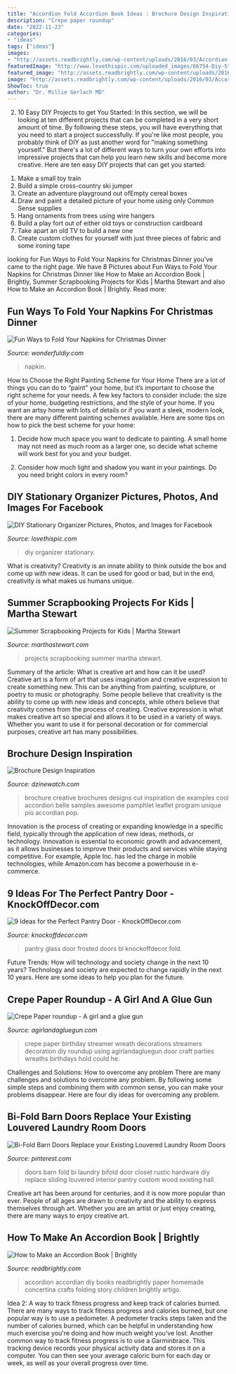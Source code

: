 ```yaml
---
title: "Accordion Fold Accordion Book Ideas : Brochure Design Inspiration"
description: "Crepe paper roundup"
date: "2022-11-23"
categories:
- "ideas"
tags: ["ideas"]
images:
- "http://assets.readbrightly.com/wp-content/uploads/2016/03/Accordian-12.jpg"
featuredImage: "http://www.lovethispic.com/uploaded_images/66754-Diy-Stationary-Organizer.jpg?1"
featured_image: "http://assets.readbrightly.com/wp-content/uploads/2016/03/Accordian-12.jpg"
image: "http://assets.readbrightly.com/wp-content/uploads/2016/03/Accordian-12.jpg"
ShowToc: true
author: "Dr. Millie Gerlach MD"
---
```



2) 10 Easy DIY Projects to get You Started: In this section, we will be looking at ten different projects that can be completed in a very short amount of time. By following these steps, you will have everything that you need to start a project successfully.
If you're like most people, you probably think of DIY as just another word for "making something yourself." But there's a lot of different ways to turn your own efforts into impressive projects that can help you learn new skills and become more creative. Here are ten easy DIY projects that can get you started: 
1. Make a small toy train
2. Build a simple cross-country ski jumper
3. Create an adventure playground out ofEmpty cereal boxes
4. Draw and paint a detailed picture of your home using only Common Sense supplies
5. Hang ornaments from trees using wire hangers
6. Build a play fort out of either old toys or construction cardboard 
7. Take apart an old TV to build a new one 
8. Create custom clothes for yourself with just three pieces of fabric and some ironing tape 

	

		
looking for Fun Ways to Fold Your Napkins for Christmas Dinner you've came to the right page. We have 8 Pictures about Fun Ways to Fold Your Napkins for Christmas Dinner like How to Make an Accordion Book | Brightly, Summer Scrapbooking Projects for Kids | Martha Stewart and also How to Make an Accordion Book | Brightly. Read more:
		
    
## Fun Ways To Fold Your Napkins For Christmas Dinner

<img loading=lazy src="https://cdn.wonderfuldiy.com/wp-content/uploads/2016/11/Elf-hat-napkin.jpg" onerror="this.onerror=null;this.src='https://tse1.mm.bing.net/th?id=OIP.qHuJ4bdWfOlpA5d9pOHfKAHaJ3&amp;pid=15.1';" alt="Fun Ways to Fold Your Napkins for Christmas Dinner">

_Source: wonderfuldiy.com_

>napkin. 

	

How to Choose the Right Painting Scheme for Your Home
There are a lot of things you can do to “paint” your home, but it’s important to choose the right scheme for your needs. A few key factors to consider include: the size of your home, budgeting restrictions, and the style of your home. If you want an artsy home with lots of details or if you want a sleek, modern look, there are many different painting schemes available. Here are some tips on how to pick the best scheme for your home:
1. Decide how much space you want to dedicate to painting. A small home may not need as much room as a larger one, so decide what scheme will work best for you and your budget.

2. Consider how much light and shadow you want in your paintings. Do you need bright colors in every room?

    
## DIY Stationary Organizer Pictures, Photos, And Images For Facebook

<img loading=lazy src="http://www.lovethispic.com/uploaded_images/66754-Diy-Stationary-Organizer.jpg?1" onerror="this.onerror=null;this.src='https://tse1.mm.bing.net/th?id=OIP.dVfI3ZMA1qMzf1XUTEn10gHaLE&amp;pid=15.1';" alt="DIY Stationary Organizer Pictures, Photos, and Images for Facebook">

_Source: lovethispic.com_

>diy organizer stationary. 

	

What is creativity?
Creativity is an innate ability to think outside the box and come up with new ideas. It can be used for good or bad, but in the end, creativity is what makes us humans unique.

    
## Summer Scrapbooking Projects For Kids | Martha Stewart

<img loading=lazy src="http://assets.marthastewart.com/styles/wmax-520-highdpi/d19/0106_msl_memories02/0106_msl_memories02_vert.jpg?itok=rsTz-J1u" onerror="this.onerror=null;this.src='https://tse3.mm.bing.net/th?id=OIP.zpnV_VfZI5DfF2Uwxx0FCQHaJQ&amp;pid=15.1';" alt="Summer Scrapbooking Projects for Kids | Martha Stewart">

_Source: marthastewart.com_

>projects scrapbooking summer martha stewart. 

	

Summary of the article: What is creative art and how can it be used?
Creative art is a form of art that uses imagination and creative expression to create something new. This can be anything from painting, sculpture, or poetry to music or photography. Some people believe that creativity is the ability to come up with new ideas and concepts, while others believe that creativity comes from the process of creating. Creative expression is what makes creative art so special and allows it to be used in a variety of ways. Whether you want to use it for personal decoration or for commercial purposes, creative art has many possibilities.

    
## Brochure Design Inspiration

<img loading=lazy src="http://www.dzinewatch.com/wp-content/uploads/2012/11/brochure-designs-19.jpg" onerror="this.onerror=null;this.src='https://tse2.mm.bing.net/th?id=OIP.yJ1Wc-q154A5LDh27UWr1QHaFa&amp;pid=15.1';" alt="Brochure Design Inspiration">

_Source: dzinewatch.com_

>brochure creative brochures designs cut inspiration die examples cool accordion belle samples awesome pamphlet leaflet program unique più accordian pop. 

	

Innovation is the process of creating or expanding knowledge in a specific field, typically through the application of new ideas, methods, or technology. Innovation is essential to economic growth and advancement, as it allows businesses to improve their products and services while staying competitive. For example, Apple Inc. has led the charge in mobile technologies, while Amazon.com has become a powerhouse in e-commerce.

    
## 9 Ideas For The Perfect Pantry Door - KnockOffDecor.com

<img loading=lazy src="https://knockoffdecor.com/wp-content/uploads/2016/08/pantrydoubleglass.jpg" onerror="this.onerror=null;this.src='https://tse1.mm.bing.net/th?id=OIP.qxYWjVJtcZ6IQqJ3NIFtNwAAAA&amp;pid=15.1';" alt="9 Ideas for the Perfect Pantry Door - KnockOffDecor.com">

_Source: knockoffdecor.com_

>pantry glass door frosted doors bi knockoffdecor fold. 

	

Future Trends: How will technology and society change in the next 10 years?
Technology and society are expected to change rapidly in the next 10 years. Here are some ideas to help you plan for the future.

    
## Crepe Paper Roundup - A Girl And A Glue Gun

<img loading=lazy src="https://www.agirlandagluegun.com/wp-content/uploads/2015/07/wreath-007.jpg" onerror="this.onerror=null;this.src='https://tse3.mm.bing.net/th?id=OIP.6_6T8WQyhhBVnWbN_yNpgAHaJ4&amp;pid=15.1';" alt="Crepe Paper roundup - A girl and a glue gun">

_Source: agirlandagluegun.com_

>crepe paper birthday streamer wreath decorations streamers decoration diy roundup using agirlandagluegun door craft parties wreaths birthdays hold could he. 

	

Challenges and Solutions: How to overcome any problem
There are many challenges and solutions to overcome any problem. By following some simple steps and combining them with common sense, you can make your problems disappear. Here are four diy ideas for overcoming any problem.

    
## Bi-Fold Barn Doors Replace Your Existing Louvered Laundry Room Doors

<img loading=lazy src="https://i.pinimg.com/736x/6d/e0/c4/6de0c4a846d46fe023ecd72860c31508--laundry-room-doors-laundry-room-organization.jpg" onerror="this.onerror=null;this.src='https://tse2.mm.bing.net/th?id=OIP.0rQxxfnKjO0ah1-lQX6xLgHaJ3&amp;pid=15.1';" alt="Bi-Fold Barn Doors Replace your Existing Louvered Laundry Room Doors">

_Source: pinterest.com_

>doors barn fold bi laundry bifold door closet rustic hardware diy replace sliding louvered interior pantry custom wood existing hall. 

	

Creative art has been around for centuries, and it is now more popular than ever. People of all ages are drawn to creativity and the ability to express themselves through art. Whether you are an artist or just enjoy creating, there are many ways to enjoy creative art.

    
## How To Make An Accordion Book | Brightly

<img loading=lazy src="http://assets.readbrightly.com/wp-content/uploads/2016/03/Accordian-12.jpg" onerror="this.onerror=null;this.src='https://tse2.mm.bing.net/th?id=OIP.ZQTnb_JXys6Ozv5prLjCzQHaFM&amp;pid=15.1';" alt="How to Make an Accordion Book | Brightly">

_Source: readbrightly.com_

>accordion accordian diy books readbrightly paper homemade concertina crafts folding story children brightly artigo. 

	

Idea 2: A way to track fitness progress and keep track of calories burned.
There are many ways to track fitness progress and calories burned, but one popular way is to use a pedometer. A pedometer tracks steps taken and the number of calories burned, which can be helpful in understanding how much exercise you're doing and how much weight you've lost. Another common way to track fitness progress is to use a Garminbrace. This tracking device records your physical activity data and stores it on a computer. You can then see your average caloric burn for each day or week, as well as your overall progress over time.

